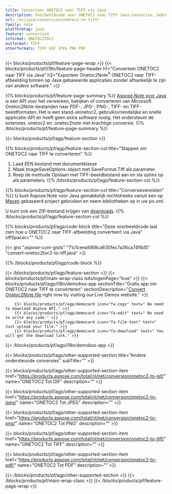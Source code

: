 ```yaml
---
title: Converteer ONETOC2 naar TIFF via Java
description: Voorbeeldcode voor ONETOC2 naar TIFF Java-conversie. Gebruik API-voorbeeldcode voor batch ONETOC2-bestanden naar TIFF-conversie binnen elke op Java gebaseerde applicatie. 
url: /nl/java/conversion/onetoc2-to-tiff/
family: note
platformtag: java
feature: conversion
informat: ONETOC2TOC2
outformat: TIFF
otherformats: TIFF GIF JPEG PNG PDF
---
```

{{< blocks/products/pf/feature-page-wrap >}}
{{< blocks/products/pf/i18n/feature-page-header h1="Converteer ONETOC2 naar TIFF via Java" h2="Exporteer Onetoc2Note<sup>&reg;</sup> ONETOC2 naar TIFF-afbeelding binnen op Java gebaseerde applicaties zonder afhankelijk te zijn van andere software." >}}

{{% blocks/products/pf/feature-page-summary %}}
[Aspose.Note voor Java](https://products.aspose.com/note/java/) is een API voor het verwerken, bekijken of converteren van Microsoft Onetoc2Note-bestanden naar PDF-, JPG-, PNG-, TIFF- en TIFF-beeldformaten. Het is een stand-alonetoc2, gebruiksvriendelijke en snelle applicatie-API en heeft geen extra software nodig. Het ondersteunt de extensies .onetoc2 en .onetoc2note met krachtige conversie.
{{% /blocks/products/pf/feature-page-summary  %}}

{{< blocks/products/pf/agp/feature-section >}}

{{% blocks/products/pf/agp/feature-section-col title="Stappen om ONETOC2 naar TIFF te converteren" %}}
1. Laad EEN bestand met documentklasse
2. Maak ImageSaveOptions-object met SaveFormat.Tiff als parameter.
3. Roep de methode Opslaan met TIFF-beeldbestand aan en sla opties op als parameters.
{{% /blocks/products/pf/agp/feature-section-col %}}

{{% blocks/products/pf/agp/feature-section-col title="Conversievereisten" %}}
U kunt Aspose.Note voor Java gemakkelijk rechtstreeks vanuit een op [Maven](https://repository.aspose.com/webapp/#/artifacts/browse/tree/General/repo/com/aspose/aspose-note) gebaseerd project gebruiken en neem bibliotheken op in uw po.xml.

U kunt ook een ZIP-bestand krijgen van [downloads](https://downloads.aspose.com/note/java).
{{% /blocks/products/pf/agp/feature-section-col %}}

{{% blocks/products/pf/agp/code-block title="Deze voorbeeldcode laat zien hoe u ONETOC2 naar TIFF-afbeelding converteert via Java" offSpacer="" %}}

{{< gist "aspose-com-gists" "71c1ceeafd68ca630fec7a36ca74f6d5" "convert-onetoc2toc2-to-tiff.java" >}}

{{% /blocks/products/pf/agp/code-block %}}

{{< /blocks/products/pf/agp/feature-section >}}
{{< blocks/products/pf/main-wrap-class isAutogenPage="true" >}}
{{< blocks/products/pf/agp/i18n/demobox-app sectionTitle="Gratis app om ONETOC2 naar TIFF te converteren" sectionDescription="[Convert Onetoc2Note file](https://products.aspose.app/note/conversion/onetoc2note-to-tiff) right now by visiting our Live Demos website." >}}

        {{< blocks/products/pf/agp/democard icon="fa-cogs" text=" No need to download Aspose API." >}}
        {{< blocks/products/pf/agp/democard icon="fa-edit" text=" No need to write any code." >}}
        {{< blocks/products/pf/agp/democard icon="fa-file-text" text=" Just upload your file." >}}
        {{< blocks/products/pf/agp/democard icon="fa-download" text=" You will get the download link." >}}
		
{{< /blocks/products/pf/agp/i18n/demobox-app >}}

{{< blocks/products/pf/agp/other-supported-section title="Andere ondersteunde conversies" subTitle="" >}}

{{< blocks/products/pf/agp/other-supported-section-item href="https://products.aspose.com/total/nl/net/conversion/onetoc2-to-gif/" name="ONETOC2 Tot GIF" description="" >}}

{{< blocks/products/pf/agp/other-supported-section-item href="https://products.aspose.com/total/nl/net/conversion/onetoc2-to-jpeg/" name="ONETOC2 Tot JPEG" description="" >}}

{{< blocks/products/pf/agp/other-supported-section-item href="https://products.aspose.com/total/nl/net/conversion/onetoc2-to-png/" name="ONETOC2 Tot PNG" description="" >}}

{{< blocks/products/pf/agp/other-supported-section-item href="https://products.aspose.com/total/nl/net/conversion/onetoc2-to-tiff/" name="ONETOC2 Tot TIFF" description="" >}}

{{< blocks/products/pf/agp/other-supported-section-item href="https://products.aspose.com/total/nl/net/conversion/onetoc2-to-pdf/" name="ONETOC2 Tot PDF" description="" >}}



{{< /blocks/products/pf/agp/other-supported-section >}}
{{< /blocks/products/pf/main-wrap-class >}}
{{< /blocks/products/pf/feature-page-wrap >}}